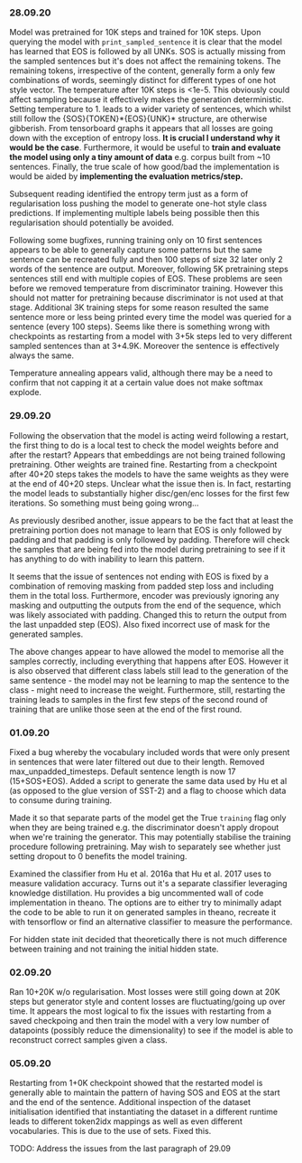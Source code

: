 ### 28.09.20
Model was pretrained for 10K steps and trained for 10K steps. Upon querying the model with `print_sampled_sentence`
it is clear that the model has learned that EOS is followed by all UNKs. SOS is actually missing from the sampled
sentences but it's does not affect the remaining tokens. The remaining tokens, irrespective of the content, generally
form a only few combinations of words, seemingly distinct for different types of one hot style vector. The temperature
after 10K steps is <1e-5. This obviously could affect sampling because it effectively makes the generation deterministic.
Setting temperature to 1. leads to a wider variety of sentences, which whilst still follow the {SOS}{TOKEN}\*{EOS}{UNK}\*
structure, are otherwise gibberish. From tensorboard graphs it appears that all losses are going down with the exception
of entropy loss. **It is crucial I understand why it would be the case**. Furthermore, it would be useful to **train
and evaluate the model using only a tiny amount of data** e.g. corpus built from ~10 sentences. Finally, the true scale
of how good/bad the implementation is would be aided by **implementing the evaluation metrics/step.**

Subsequent reading identified the entropy term just as a form of regularisation loss pushing the model to generate
one-hot style class predictions. If implementing multiple labels being possible then this regularisation should 
potentially be avoided.

Following some bugfixes, running training only on 10 first sentences appears to be able to generally capture some
patterns but the same sentence can be recreated fully and then 100 steps of size 32 later only 2 words of the sentence
are output. Moreover, following 5K pretraining steps sentences still end with multiple copies of EOS. These problems
are seen before we removed temperature from discriminator training. However this should not matter for pretraining
because discriminator is not used at that stage. Additional 3K training steps for some reason resulted the same
sentence more or less being printed every time the model was queried for a sentence (every 100 steps). Seems like there
is something wrong with checkpoints as restarting from a model with 3+5k steps led to very different sampled sentences
than at 3+4.9K. Moreover the sentence is effectively always the same.

Temperature annealing appears valid, although there may be a need to confirm that not capping it at a certain value
does not make softmax explode.

### 29.09.20
Following the observation that the model is acting weird following a restart, the first thing to do is a local test
to check the model weights before and after the restart? Appears that embeddings are not being trained following
pretraining. Other weights are trained fine. Restarting from a checkpoint after 40+20 steps takes the models to have
the same weights as they were at the end of 40+20 steps. Unclear what the issue then is. In fact, restarting the model
leads to substantially higher disc/gen/enc losses for the first few iterations. So something must being going wrong...

As previously desribed another, issue appears to be the fact that at least the pretraining portion does not manage to 
learn that EOS is only followed by padding and that padding is only followed by padding. Therefore will check the 
samples that are being fed into the model during pretraining to see if it has anything to do with inability to learn 
this pattern.

It seems that the issue of sentences not ending with EOS is fixed by a combination of removing masking from padded step 
loss and including them in the total loss. Furthermore, encoder was previously ignoring any masking and outputting the
outputs from the end of the sequence, which was likely associated with padding. Changed this to return the output from
the last unpadded step (EOS). Also fixed incorrect use of mask for the generated samples. 

The above changes appear to have allowed the model to memorise all the samples correctly, including everything that
happens after EOS. However it is also observed that different class labels still lead to the generation of the same
sentence - the model may not be learning to map the sentence to the class - might need to increase the weight.
Furthermore, still, restarting the training leads to samples in the first few steps of the second round of training
that are unlike those seen at the end of the first round.

### 01.09.20
Fixed a bug whereby the vocabulary included words that were only present in sentences that were later filtered out
due to their length. Removed max_unpadded_timesteps. Default sentence length is now 17 (15+SOS+EOS).
Added a script to generate the same data used by Hu et al (as opposed to the glue version of SST-2) and a flag to choose
which data to consume during training.

Made it so that separate parts of the model get the True `training` flag only when they are being trained e.g. 
the discriminator doesn't apply dropout when we're training the generator. This may potentially stabilise the training
procedure following pretraining. May wish to separately see whether just setting dropout to 0 benefits the model
training.

Examined the classifier from Hu et al. 2016a that Hu et al. 2017 uses to measure validation accuracy. Turns out it's
a separate classifier leveraging knowledge distillation. Hu provides a big uncommented wall of code implementation in 
theano. The options are to either try to minimally adapt the code to be able to run it on generated samples in theano,
recreate it with tensorflow or find an alternative classifier to measure the performance. 

For hidden state init decided that theoretically there is not much difference between training and not training the
initial hidden state.

### 02.09.20
Ran 10+20K w/o regularisation. Most losses were still going down at 20K steps but generator style and content losses
are fluctuating/going up over time. It appears the most logical to fix the issues with restarting from a saved
checkpoing and then train the model with a very low number of datapoints (possibly reduce the dimensionality) to see
if the model is able to reconstruct correct samples given a class.

### 05.09.20
Restarting from 1+0K checkpoint showed that the restarted model is generally able to maintain the pattern of having SOS
and EOS at the start and the end of the sentence. Additional inspection of the dataset initialisation identified that
instantiating the dataset in a different runtime leads to different token2idx mappings as well as even different
vocabularies. This is due to the use of sets. Fixed this. 


TODO: Address the issues from the last paragraph of 29.09
